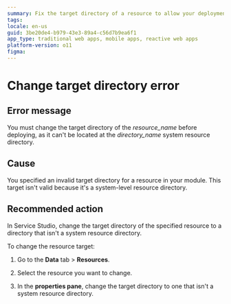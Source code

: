 ```yaml
---
summary: Fix the target directory of a resource to allow your deployment to complete.
tags:
locale: en-us
guid: 3be20de4-b979-43e3-89a4-c56d7b9ea6f1
app_type: traditional web apps, mobile apps, reactive web apps
platform-version: o11
figma:
---
```


# Change target directory error

## Error message
You must change the target directory of the *resource_name* before deploying, as it can't be located at the *directory_name* system resource directory.

## Cause
You specified an invalid target directory for a resource in your module. This target isn't valid because it's a system-level resource directory. 

## Recommended action
In Service Studio, change the target directory of the specified resource to a directory that isn't a system resource directory. 

To change the resource target: 
1. Go to the **Data** tab > **Resources**.

1. Select the resource you want to change. 

1. In the **properties pane**, change the target directory to one that isn't a system resource directory.

